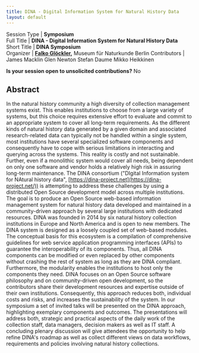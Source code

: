 ```yaml
---
title: DINA - Digital Information System for Natural History Data
layout: default
---
```


Session Type | **Symposium**  
Full Title   | **DINA - Digital Information System for Natural History Data**  
Short Title  | **DINA Symposium**  
Organizer    | **[Falko Glöckler](mailto:falko.gloeckler@mfn-berlin.de),** Museum für Naturkunde Berlin 
Contributors | James Macklin Glen Newton Stefan Daume Mikko Heikkinen

**Is your session open to unsolicited contributions?** No

<!--
**How many 80-minute sessions are you requesting?** 1
**Technical Requirements:** 
internet connection, projector
-->

## Abstract  

In the natural history community a high diversity of collection management systems exist. This enables institutions to choose from a large variety of systems, but this choice requires extensive effort to evaluate and commit to an appropriate system to cover all long-term requirements. As the different kinds of natural history data generated by a given domain and associated research-related data can typically not be handled within a single system, most institutions have several specialized software components and consequently have to cope with serious limitations in interacting and querying across the systems. This reality is costly and not sustainable. Further, even if a monolithic system would cover all needs, being dependent on only one software and vendor holds a relatively high risk in assuring long-term maintenance. The DINA consortium ("DIgital Information system for NAtural history data", [https://dina-project.net](https://dina-project.net/)) is attempting to address these challenges by using a distributed Open Source development model across multiple institutions. The goal is to produce an Open Source web-based information management system for natural history data developed and maintained in a community-driven approach by several large institutions with dedicated resources. DINA was founded in 2014 by six natural history collection institutions in Europe and North America and is open to new members. The DINA system is designed as a loosely coupled set of web-based modules. The conceptual basis for this ecosystem is a compilation of comprehensive guidelines for web service application programming interfaces (APIs) to guarantee the interoperability of its components. Thus, all DINA components can be modified or even replaced by other components without crashing the rest of system as long as they are DINA compliant. Furthermore, the modularity enables the institutions to host only the components they need. DINA focuses on an Open Source software philosophy and on community-driven open development, so the contributors share their development resources and expertise outside of their own institutions. Consequently, this approach reduces both, individual costs and risks, and increases the sustainability of the system. In our symposium a set of invited talks will be presented on the DINA approach, highlighting exemplary components and outcomes. The presentations will address both, strategic and practical aspects of the daily work of the collection staff, data managers, decision makers as well as IT staff. A concluding plenary discussion will give attendees the opportunity to help refine DINA's roadmap as well as collect different views on data workflows, requirements and policies involving natural history collections.

